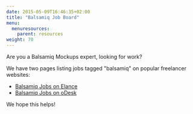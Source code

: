 ```yaml
---
date: 2015-05-09T16:46:35+02:00
title: "Balsamiq Job Board"
menu:
  menuresources:
    parent: resources
weight: 70
---
```


Are you a Balsamiq Mockups expert, looking for work?

We have two pages listing jobs tagged "balsamiq" on popular freelancer websites:

*   [Balsamiq Jobs on Elance](/resources/elancejobs/)
*   [Balsamiq Jobs on oDesk](/resources/odeskjobs/)

We hope this helps!
